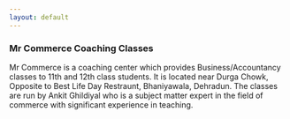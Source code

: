 ```yaml
---
layout: default
---
```


### Mr Commerce Coaching Classes
Mr Commerce is a coaching center which provides Business/Accountancy classes to 11th and 12th class students. It is located near Durga Chowk, Opposite to Best Life Day Restraunt, Bhaniyawala, Dehradun.
The classes are run by Ankit Ghildiyal who is a subject matter expert in the field of commerce with significant experience in teaching.
